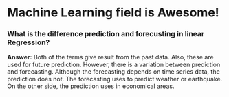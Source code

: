 # Machine Learning field is Awesome!

### What is the difference prediction and forecusting in linear Regression?
**Answer:** Both of the terms give result from the past data. Also, these are used for future prediction. However, there is a variation between prediction and forecasting. Although the forecasting depends on time series data, the prediction does not. The forecasting uses to predict weather or earthquake. On the other side, the prediction uses in economical areas.
